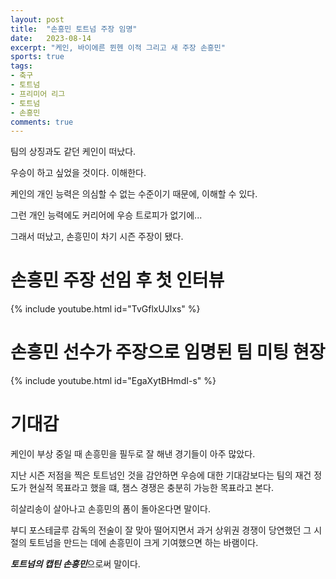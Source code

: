 ```yaml
---
layout: post
title:  "손흥민 토트넘 주장 임명"
date:   2023-08-14
excerpt: "케인, 바이에른 뮌헨 이적 그리고 새 주장 손흥민"
sports: true
tags:
- 축구
- 토트넘
- 프리미어 리그
- 토트넘
- 손흥민
comments: true
---
```


팀의 상징과도 같던 케인이 떠났다.

우승이 하고 싶었을 것이다. 이해한다.

케인의 개인 능력은 의심할 수 없는 수준이기 때문에, 이해할 수 있다.

그런 개인 능력에도 커리어에 우승 트로피가 없기에...

그래서 떠났고, 손흥민이 차기 시즌 주장이 됐다.

# 손흥민 주장 선임 후 첫 인터뷰

{% include youtube.html id="TvGflxUJlxs" %}

# 손흥민 선수가 주장으로 임명된 팀 미팅 현장

{% include youtube.html id="EgaXytBHmdI-s" %}

# 기대감

케인이 부상 중일 때 손흥민을 필두로 잘 해낸 경기들이 아주 많았다.

지난 시즌 저점을 찍은 토트넘인 것을 감안하면 우승에 대한 기대감보다는 팀의 재건 정도가 현실적 목표라고 했을 떄, 챔스 경쟁은 충분히 가능한 목표라고 본다.

히살리송이 살아나고 손흥민의 폼이 돌아온다면 말이다.

부디 포스테글루 감독의 전술이 잘 맞아 떨어지면서 과거 상위권 경쟁이 당연했던 그 시절의 토트넘을 만드는 데에 손흥민이 크게 기여했으면 하는 바램이다.

***토트넘의 캡틴 손흥민***으로써 말이다.